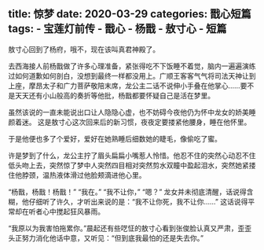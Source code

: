 title:	惊梦
date:	2020-03-29
categories: 戬心短篇
tags:
	- 宝莲灯前传
	- 戬心
	- 杨戬
	- 敖寸心
	- 短篇
---

敖寸心回到了杨府，哦不，现在该叫真君神殿了。<!--more-->

去西海接人前杨戬做了许多心理准备，紧张得吃不下饭睡不着觉，脑内一遍遍演练过如何道歉如何剖白，没想到最终一样都没用上。广顺王客客气气将司法天神让到上座，摩昂太子和广力菩萨敬陪末席，龙公主二话不说伸小手叠在他掌心……要不是天天还有小山般高的奏折等他批，杨戬都要怀疑自己是活在梦里。

虽然该说的一直未能说出口让人隐隐心虚，也不妨碍今夜他仍为怀中龙女的娇美睡颜着迷。
这是敖寸心这次回来后的新习惯，夜夜定要搂紧他腰身，睡在他怀里。

于是他便也多了个爱好，爱好在她熟睡后细数她的睫毛，像偷吃了蜜。

许是梦到了什么，龙公主拧了眉头扁扁小嘴惹人怜惜。他忍不住的突然心动忍不住低头吻上去，突然惊了梦中人突然四目相对突然剪水双瞳中盈起泪水，突然她紧搂住他脖颈，温热液体滑过他脸颊滴进他心里。

“杨戬，杨戬！杨戬！”
“我在。”
“我不让你，”
“嗯？”
龙女并未彻底清醒，话说得含糊，他仔细听了许久，才听出来说的是：“我不让你死，我不让你……”
这话说得平常却在听者心中搅起狂风暴雨。

“我原以为我害怕拖累你。”晨起还有些呓怔的敖寸心看到张俊脸认真又严肃，歪歪头正努力消化他话中意，又听见：“但到底我最怕的还是失去你。”
